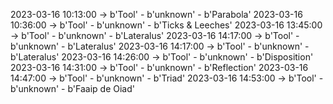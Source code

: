 2023-03-16 10:13:00 -> b'Tool' - b'unknown' - b'Parabola'
2023-03-16 10:36:00 -> b'Tool' - b'unknown' - b'Ticks & Leeches'
2023-03-16 13:45:00 -> b'Tool' - b'unknown' - b'Lateralus'
2023-03-16 14:17:00 -> b'Tool' - b'unknown' - b'Lateralus'
2023-03-16 14:17:00 -> b'Tool' - b'unknown' - b'Lateralus'
2023-03-16 14:26:00 -> b'Tool' - b'unknown' - b'Disposition'
2023-03-16 14:31:00 -> b'Tool' - b'unknown' - b'Reflection'
2023-03-16 14:47:00 -> b'Tool' - b'unknown' - b'Triad'
2023-03-16 14:53:00 -> b'Tool' - b'unknown' - b'Faaip de Oiad'
